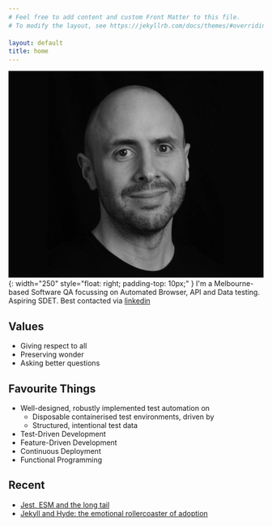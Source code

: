 ```yaml
---
# Feel free to add content and custom Front Matter to this file.
# To modify the layout, see https://jekyllrb.com/docs/themes/#overriding-theme-defaults

layout: default
title: home
---
```


![](/assets/images/portrait-wide.jpg){: width="250" style="float: right; padding-top: 10px;"  }
I'm a Melbourne-based Software QA focussing on Automated Browser, API and Data testing. Aspiring SDET. Best contacted via [linkedin](https://www.linkedin.com/in/julianstjohn/)

## Values

* Giving respect to all
* Preserving wonder
* Asking better questions

## Favourite Things

* Well-designed, robustly implemented test automation on
  * Disposable containerised test environments, driven by 
  * Structured, intentional test data 
* Test-Driven Development
* Feature-Driven Development
* Continuous Deployment 
* Functional Programming

## Recent 

* [Jest, ESM and the long tail](./articles/jest-esm.html)
* [Jekyll and Hyde: the emotional rollercoaster of adoption](./blog/2023/11/22/f1rst.html)